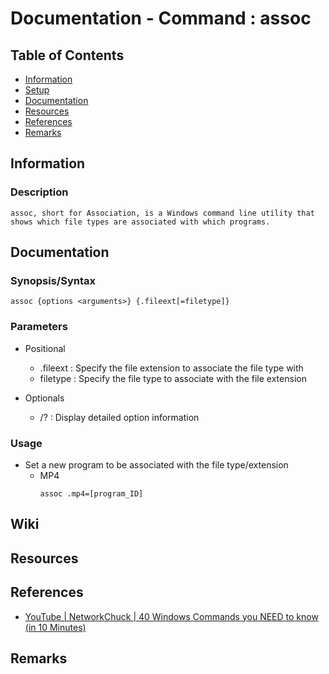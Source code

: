 # Documentation - Command : assoc

## Table of Contents
+ [Information](#information)
+ [Setup](#setup)
+ [Documentation](#documentation)
+ [Resources](#resources)
+ [References](#references)
+ [Remarks](#remarks)

## Information

### Description
```
assoc, short for Association, is a Windows command line utility that 
shows which file types are associated with which programs.
```

## Documentation

### Synopsis/Syntax
```batchdos
assoc {options <arguments>} {.fileext[=filetype]}
```

### Parameters

- Positional
    + .fileext : Specify the file extension to associate the file type with
    + filetype : Specify the file type to associate with the file extension

- Optionals
    + /? : Display detailed option information

### Usage

- Set a new program to be associated with the file type/extension
    - MP4
        ```batchdos
        assoc .mp4=[program_ID]
        ```

## Wiki

## Resources

## References
+ [YouTube | NetworkChuck | 40 Windows Commands you NEED to know (in 10 Minutes)](https://www.youtube.com/watch?v=Jfvg3CS1X3A)

## Remarks

